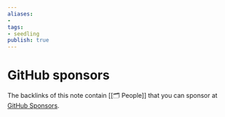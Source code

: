 ```yaml
---
aliases: 
- 
tags:
- seedling
publish: true
---
```


# GitHub sponsors

The backlinks of this note contain [[🗂️ People]] that you can sponsor at [GitHub Sponsors](https://github.com/sponsors).